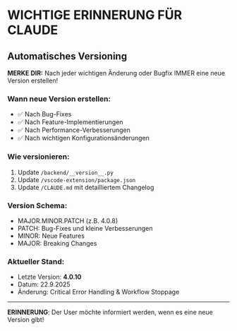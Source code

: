 # WICHTIGE ERINNERUNG FÜR CLAUDE

## Automatisches Versioning

**MERKE DIR:** Nach jeder wichtigen Änderung oder Bugfix IMMER eine neue Version erstellen!

### Wann neue Version erstellen:
- ✅ Nach Bug-Fixes
- ✅ Nach Feature-Implementierungen
- ✅ Nach Performance-Verbesserungen
- ✅ Nach wichtigen Konfigurationsänderungen

### Wie versionieren:
1. Update `/backend/__version__.py`
2. Update `/vscode-extension/package.json`
3. Update `/CLAUDE.md` mit detailliertem Changelog

### Version Schema:
- MAJOR.MINOR.PATCH (z.B. 4.0.8)
- PATCH: Bug-Fixes und kleine Verbesserungen
- MINOR: Neue Features
- MAJOR: Breaking Changes

### Aktueller Stand:
- Letzte Version: **4.0.10**
- Datum: 22.9.2025
- Änderung: Critical Error Handling & Workflow Stoppage

---
**ERINNERUNG**: Der User möchte informiert werden, wenn es eine neue Version gibt!